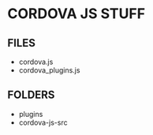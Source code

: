 
# CORDOVA JS STUFF

## FILES 

* cordova.js
* cordova_plugins.js

## FOLDERS

* plugins
* cordova-js-src
